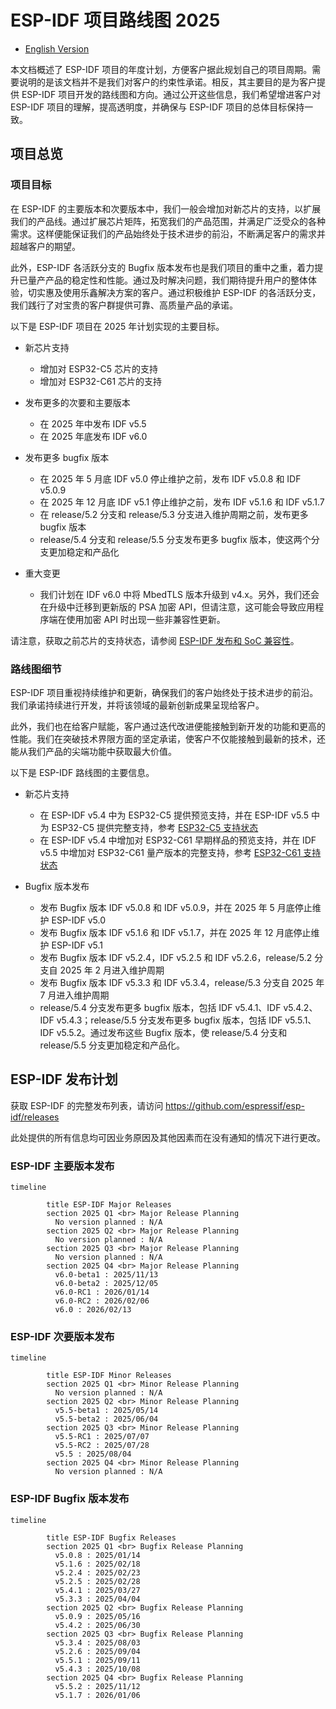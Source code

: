 # ESP-IDF 项目路线图 2025

* [English Version](./ROADMAP.md)

本文档概述了 ESP-IDF 项目的年度计划，方便客户据此规划自己的项目周期。需要说明的是该文档并不是我们对客户的约束性承诺。相反，其主要目的是为客户提供 ESP-IDF 项目开发的路线图和方向。通过公开这些信息，我们希望增进客户对 ESP-IDF 项目的理解，提高透明度，并确保与 ESP-IDF 项目的总体目标保持一致。

## 项目总览

### 项目目标

在 ESP-IDF 的主要版本和次要版本中，我们一般会增加对新芯片的支持，以扩展我们的产品线。通过扩展芯片矩阵，拓宽我们的产品范围，并满足广泛受众的各种需求。这样便能保证我们的产品始终处于技术进步的前沿，不断满足客户的需求并超越客户的期望。

此外，ESP-IDF 各活跃分支的 Bugfix 版本发布也是我们项目的重中之重，着力提升已量产产品的稳定性和性能。通过及时解决问题，我们期待提升用户的整体体验，切实惠及使用乐鑫解决方案的客户。通过积极维护 ESP-IDF 的各活跃分支，我们践行了对宝贵的客户群提供可靠、高质量产品的承诺。

以下是 ESP-IDF 项目在 2025 年计划实现的主要目标。

* 新芯片支持

	* 增加对 ESP32-C5 芯片的支持
	* 增加对 ESP32-C61 芯片的支持

* 发布更多的次要和主要版本

	* 在 2025 年中发布 IDF v5.5 
	* 在 2025 年底发布 IDF v6.0

* 发布更多 bugfix 版本

	* 在 2025 年 5 月底 IDF v5.0 停止维护之前，发布 IDF v5.0.8 和 IDF v5.0.9
	* 在 2025 年 12 月底 IDF v5.1 停止维护之前，发布 IDF v5.1.6 和 IDF v5.1.7
	* 在 release/5.2 分支和 release/5.3 分支进入维护周期之前，发布更多 bugfix 版本
	* release/5.4 分支和 release/5.5 分支发布更多 bugfix 版本，使这两个分支更加稳定和产品化

* 重大变更

	* 我们计划在 IDF v6.0 中将 MbedTLS 版本升级到 v4.x。另外，我们还会在升级中迁移到更新版的 PSA 加密 API，但请注意，这可能会导致应用程序端在使用加密 API 时出现一些非兼容性更新。

请注意，获取之前芯片的支持状态，请参阅 [ESP-IDF 发布和 SoC 兼容性](https://github.com/espressif/esp-idf/blob/master/README_CN.md#esp-idf-与乐鑫芯片)。

### 路线图细节

ESP-IDF 项目重视持续维护和更新，确保我们的客户始终处于技术进步的前沿。我们承诺持续进行开发，并将该领域的最新创新成果呈现给客户。

此外，我们也在给客户赋能，客户通过迭代改进便能接触到新开发的功能和更高的性能。我们在突破技术界限方面的坚定承诺，使客户不仅能接触到最新的技术，还能从我们产品的尖端功能中获取最大价值。

以下是 ESP-IDF 路线图的主要信息。

* 新芯片支持

	* 在 ESP-IDF v5.4 中为 ESP32-C5 提供预览支持，并在 ESP-IDF v5.5 中为 ESP32-C5 提供完整支持，参考 [ESP32-C5 支持状态](https://github.com/espressif/esp-idf/issues/14021)
	* 在 ESP-IDF v5.4 中增加对 ESP32-C61 早期样品的预览支持，并在 IDF v5.5 中增加对 ESP32-C61 量产版本的完整支持，参考 [ESP32-C61 支持状态](https://developer.espressif.com/pages/chip-support-status/esp32c61/#esp-idf)

* Bugfix 版本发布

	* 发布 Bugfix 版本 IDF v5.0.8 和 IDF v5.0.9，并在 2025 年 5 月底停止维护 ESP-IDF v5.0
	* 发布 Bugfix 版本 IDF v5.1.6 和 IDF v5.1.7，并在 2025 年 12 月底停止维护 ESP-IDF v5.1
	* 发布 Bugfix 版本 IDF v5.2.4，IDF v5.2.5 和 IDF v5.2.6，release/5.2 分支自 2025 年 2 月进入维护周期
	* 发布 Bugfix 版本 IDF v5.3.3 和 IDF v5.3.4，release/5.3 分支自 2025 年 7 月进入维护周期
	* release/5.4 分支发布更多 bugfix 版本，包括 IDF v5.4.1、IDF v5.4.2、IDF v5.4.3；release/5.5 分支发布更多 bugfix 版本，包括 IDF v5.5.1、IDF v5.5.2。通过发布这些 Bugfix 版本，使 release/5.4 分支和 release/5.5 分支更加稳定和产品化。

## ESP-IDF 发布计划

获取 ESP-IDF 的完整发布列表，请访问 https://github.com/espressif/esp-idf/releases

此处提供的所有信息均可因业务原因及其他因素而在没有通知的情况下进行更改。

### ESP-IDF 主要版本发布

```mermaid
timeline

        title ESP-IDF Major Releases
        section 2025 Q1 <br> Major Release Planning
          No version planned : N/A             
        section 2025 Q2 <br> Major Release Planning
          No version planned : N/A     
        section 2025 Q3 <br> Major Release Planning
          No version planned : N/A   
        section 2025 Q4 <br> Major Release Planning
          v6.0-beta1 : 2025/11/13
          v6.0-beta2 : 2025/12/05
          v6.0-RC1 : 2026/01/14   
          v6.0-RC2 : 2026/02/06  
          v6.0 : 2026/02/13   
```
  
### ESP-IDF 次要版本发布

```mermaid
timeline

        title ESP-IDF Minor Releases
        section 2025 Q1 <br> Minor Release Planning
          No version planned : N/A                
        section 2025 Q2 <br> Minor Release Planning
          v5.5-beta1 : 2025/05/14
          v5.5-beta2 : 2025/06/04    
        section 2025 Q3 <br> Minor Release Planning
          v5.5-RC1 : 2025/07/07  
          v5.5-RC2 : 2025/07/28  
          v5.5 : 2025/08/04       
        section 2025 Q4 <br> Minor Release Planning
          No version planned : N/A   
```

### ESP-IDF Bugfix 版本发布

```mermaid
timeline

        title ESP-IDF Bugfix Releases
        section 2025 Q1 <br> Bugfix Release Planning
          v5.0.8 : 2025/01/14
          v5.1.6 : 2025/02/18
          v5.2.4 : 2025/02/23
          v5.2.5 : 2025/02/28         
          v5.4.1 : 2025/03/27
          v5.3.3 : 2025/04/04                
        section 2025 Q2 <br> Bugfix Release Planning
          v5.0.9 : 2025/05/16
          v5.4.2 : 2025/06/30 
        section 2025 Q3 <br> Bugfix Release Planning
          v5.3.4 : 2025/08/03
          v5.2.6 : 2025/09/04
          v5.5.1 : 2025/09/11   
          v5.4.3 : 2025/10/08
        section 2025 Q4 <br> Bugfix Release Planning
          v5.5.2 : 2025/11/12
          v5.1.7 : 2026/01/06   
```